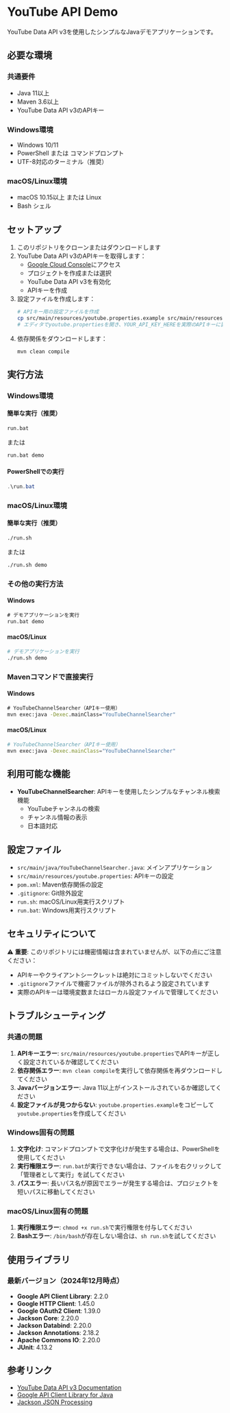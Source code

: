 # YouTube API Demo

YouTube Data API v3を使用したシンプルなJavaデモアプリケーションです。

## 必要な環境

### 共通要件
- Java 11以上
- Maven 3.6以上
- YouTube Data API v3のAPIキー

### Windows環境
- Windows 10/11
- PowerShell または コマンドプロンプト
- UTF-8対応のターミナル（推奨）

### macOS/Linux環境
- macOS 10.15以上 または Linux
- Bash シェル

## セットアップ

1. このリポジトリをクローンまたはダウンロードします
2. YouTube Data API v3のAPIキーを取得します：
   - [Google Cloud Console](https://console.developers.google.com/project/_/apiui/credential)にアクセス
   - プロジェクトを作成または選択
   - YouTube Data API v3を有効化
   - APIキーを作成
3. 設定ファイルを作成します：
   ```bash
   # APIキー用の設定ファイルを作成
   cp src/main/resources/youtube.properties.example src/main/resources/youtube.properties
   # エディタでyoutube.propertiesを開き、YOUR_API_KEY_HEREを実際のAPIキーに置き換え
   ```
4. 依存関係をダウンロードします：
   ```bash
   mvn clean compile
   ```

## 実行方法

### Windows環境

#### 簡単な実行（推奨）
```cmd
run.bat
```

または

```cmd
run.bat demo
```

#### PowerShellでの実行
```powershell
.\run.bat
```

### macOS/Linux環境

#### 簡単な実行（推奨）
```bash
./run.sh
```

または

```bash
./run.sh demo
```

### その他の実行方法

#### Windows
```cmd
# デモアプリケーションを実行
run.bat demo
```

#### macOS/Linux
```bash
# デモアプリケーションを実行
./run.sh demo
```

### Mavenコマンドで直接実行

#### Windows
```cmd
# YouTubeChannelSearcher（APIキー使用）
mvn exec:java -Dexec.mainClass="YouTubeChannelSearcher"
```

#### macOS/Linux
```bash
# YouTubeChannelSearcher（APIキー使用）
mvn exec:java -Dexec.mainClass="YouTubeChannelSearcher"
```

## 利用可能な機能

- **YouTubeChannelSearcher**: APIキーを使用したシンプルなチャンネル検索機能
  - YouTubeチャンネルの検索
  - チャンネル情報の表示
  - 日本語対応

## 設定ファイル

- `src/main/java/YouTubeChannelSearcher.java`: メインアプリケーション
- `src/main/resources/youtube.properties`: APIキーの設定
- `pom.xml`: Maven依存関係の設定
- `.gitignore`: Git除外設定
- `run.sh`: macOS/Linux用実行スクリプト
- `run.bat`: Windows用実行スクリプト

## セキュリティについて

⚠️ **重要**: このリポジトリには機密情報は含まれていませんが、以下の点にご注意ください：

- APIキーやクライアントシークレットは絶対にコミットしないでください
- `.gitignore`ファイルで機密ファイルが除外されるよう設定されています
- 実際のAPIキーは環境変数またはローカル設定ファイルで管理してください

## トラブルシューティング

### 共通の問題

1. **APIキーエラー**: `src/main/resources/youtube.properties`でAPIキーが正しく設定されているか確認してください
2. **依存関係エラー**: `mvn clean compile`を実行して依存関係を再ダウンロードしてください
3. **Javaバージョンエラー**: Java 11以上がインストールされているか確認してください
4. **設定ファイルが見つからない**: `youtube.properties.example`をコピーして`youtube.properties`を作成してください

### Windows固有の問題

1. **文字化け**: コマンドプロンプトで文字化けが発生する場合は、PowerShellを使用してください
2. **実行権限エラー**: `run.bat`が実行できない場合は、ファイルを右クリックして「管理者として実行」を試してください
3. **パスエラー**: 長いパス名が原因でエラーが発生する場合は、プロジェクトを短いパスに移動してください

### macOS/Linux固有の問題

1. **実行権限エラー**: `chmod +x run.sh`で実行権限を付与してください
2. **Bashエラー**: `/bin/bash`が存在しない場合は、`sh run.sh`を試してください

## 使用ライブラリ

### 最新バージョン（2024年12月時点）
- **Google API Client Library**: 2.2.0
- **Google HTTP Client**: 1.45.0  
- **Google OAuth2 Client**: 1.39.0
- **Jackson Core**: 2.20.0
- **Jackson Databind**: 2.20.0
- **Jackson Annotations**: 2.18.2
- **Apache Commons IO**: 2.20.0
- **JUnit**: 4.13.2

## 参考リンク

- [YouTube Data API v3 Documentation](https://developers.google.com/youtube/v3)
- [Google API Client Library for Java](https://github.com/googleapis/google-api-java-client)
- [Jackson JSON Processing](https://github.com/FasterXML/jackson)
